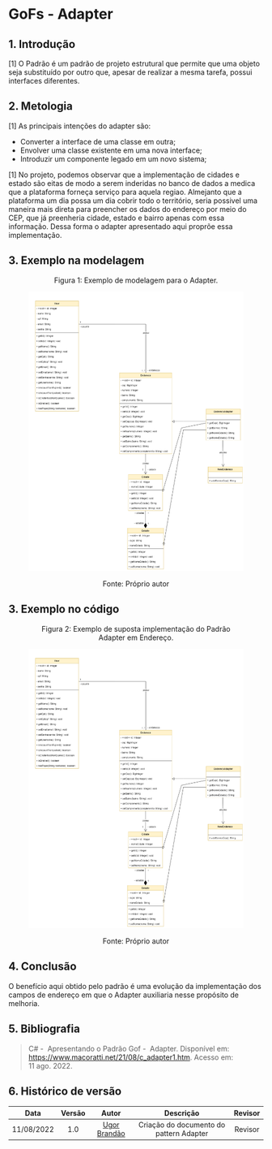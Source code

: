 # GoFs - Adapter

## 1. Introdução
[1] O Padrão é um padrão de projeto estrutural que permite que uma objeto seja substituído por outro que, apesar de realizar a mesma tarefa, possui interfaces diferentes.

## 2. Metologia
[1] As principais intenções do adapter são:
- Converter a interface de uma classe em outra;
- Envolver uma classe existente em uma nova interface;
- Introduzir um componente legado em um novo sistema; 

[1] No projeto, podemos observar que a implementação de cidades e estado são eitas de modo a serem inderidas no banco de dados a medica que a plataforma forneça serviço para aquela regiao. Almejanto que a plataforma um dia possa um dia cobrir todo o território, seria possivel uma maneira mais direta para preencher os dados do endereço por meio do CEP, que já preenheria cidade, estado e bairro apenas com essa informação. Dessa forma o adapter apresentado aqui proprõe essa implementação. 

## 3. Exemplo na modelagem 
<figure>
  <figcaption style="text-align: center !important">
    Figura 1: Exemplo de modelagem para o Adapter.
  </figcaption>

  ![Diagrama de Classes - Interfaces](../img/DiagramaAdapter.png)

  <figcaption style="text-align: center !important">
    Fonte: Próprio autor
  </figcaption>
</figure>

## 3. Exemplo no código

<figure>
  <figcaption style="text-align: center !important">
    Figura 2: Exemplo de suposta implementação do Padrão Adapter em Endereço.
  </figcaption>

  ![Diagrama de Classes - Interfaces](../img/Diagramas/DiagramaAdapter.png)

  <figcaption style="text-align: center !important">
    Fonte: Próprio autor
  </figcaption>
</figure>



## 4. Conclusão
O benefício aqui obtido pelo padrão é uma evolução da implementação dos campos de endereço em que o Adapter auxiliaria nesse propósito de melhoria.  

## 5. Bibliografia
> C# -  Apresentando o Padrão Gof -  Adapter. Disponível em: <https://www.macoratti.net/21/08/c_adapter1.htm>. Acesso em: 11 ago. 2022.


## 6. Histórico de versão
| Data | Versão | Autor | Descrição | Revisor |
| :-: | :-: | :-: | :-: | :-: |
| 11/08/2022 | 1.0 | [Ugor Brandão](https://github.com/ubrando) | Criação do documento do pattern Adapter | Revisor |
